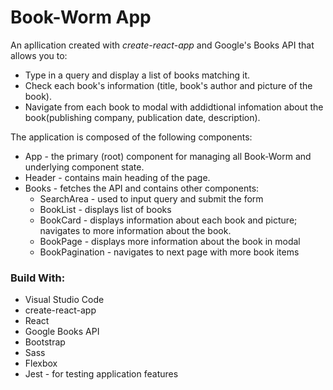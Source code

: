 # Book-Worm App
An apllication created with *create-react-app* and Google's Books API that allows you to:
- Type in a query and display a list of books matching it.
- Check each book's information (title, book's author and picture of the book).
- Navigate from each book to modal with addidtional infomation about the book(publishing company, publication date, description).

The application is composed of the following components:
*  App - the primary (root) component for managing all Book-Worm and underlying component state.
* Header - contains main heading of the page.
* Books - fetches the API and contains other components:
    * SearchArea - used to input query and submit the form
    * BookList - displays list of books
    * BookCard - displays information about each book and picture; navigates to more information about the book.
    * BookPage - displays more information about the book in modal
    * BookPagination - navigates to next page with more book items

### Build With:
- Visual Studio Code
- create-react-app
- React
- Google Books API
- Bootstrap
- Sass
- Flexbox
- Jest - for testing application features

